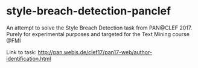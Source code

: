 # style-breach-detection-panclef
An attempt to solve the Style Breach Detection task from PAN@CLEF 2017. Purely for experimental purposes and targeted for the Text Mining course @FMI

Link to task: http://pan.webis.de/clef17/pan17-web/author-identification.html

